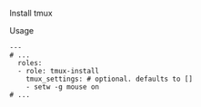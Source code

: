 Install tmux

Usage
```
---
# ...
  roles:
  - role: tmux-install
    tmux_settings: # optional. defaults to []
    - setw -g mouse on
# ...
```
